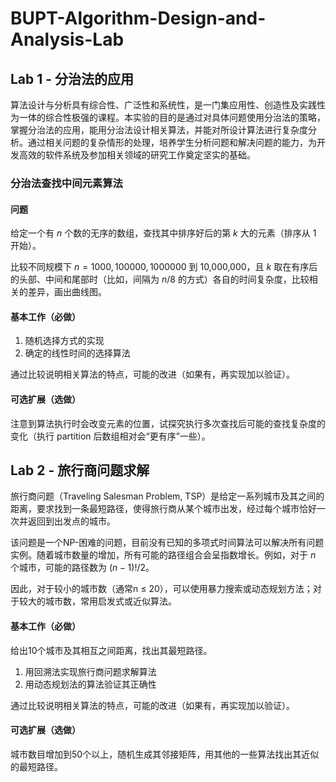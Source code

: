 # BUPT-Algorithm-Design-and-Analysis-Lab

## Lab 1 - 分治法的应用

算法设计与分析具有综合性、广泛性和系统性，是一门集应用性、创造性及实践性为一体的综合性极强的课程。本实验的目的是通过对具体问题使用分治法的策略，掌握分治法的应用，能用分治法设计相关算法，并能对所设计算法进行复杂度分析。通过相关问题的复杂情形的处理，培养学生分析问题和解决问题的能力，为开发高效的软件系统及参加相关领域的研究工作奠定坚实的基础。

### 分治法查找中间元素算法

#### 问题

给定一个有 $n$ 个数的无序的数组，查找其中排序好后的第 $k$ 大的元素（排序从 1 开始）。

比较不同规模下 $n=1000, 100000, 1000000$ 到 10,000,000，且 $k$ 取在有序后的头部、中间和尾部时（比如，间隔为 $n/8$ 的方式）各自的时间复杂度，比较相关的差异，画出曲线图。

#### 基本工作（必做）

1. 随机选择方式的实现
2. 确定的线性时间的选择算法  

通过比较说明相关算法的特点，可能的改进（如果有，再实现加以验证）。

#### 可选扩展（选做）

注意到算法执行时会改变元素的位置，试探究执行多次查找后可能的查找复杂度的变化（执行 partition 后数组相对会“更有序”一些）。

## Lab 2 - 旅行商问题求解

旅行商问题（Traveling Salesman Problem, TSP）是给定一系列城市及其之间的距离，要求找到一条最短路径，使得旅行商从某个城市出发，经过每个城市恰好一次并返回到出发点的城市。

该问题是一个NP-困难的问题，目前没有已知的多项式时间算法可以解决所有问题实例。随着城市数量的增加，所有可能的路径组合会呈指数增长。例如，对于 $n$ 个城市，可能的路径数为 $(n-1)!/2$。

因此，对于较小的城市数（通常n ≤ 20），可以使用暴力搜索或动态规划方法；对于较大的城市数，常用启发式或近似算法。

#### 基本工作（必做）

给出10个城市及其相互之间距离，找出其最短路径。

1. 用回溯法实现旅行商问题求解算法
2. 用动态规划法的算法验证其正确性  

通过比较说明相关算法的特点，可能的改进（如果有，再实现加以验证）。

#### 可选扩展（选做）

城市数目增加到50个以上，随机生成其邻接矩阵，用其他的一些算法找出其近似的最短路径。
